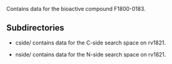 Contains data for the bioactive compound F1800-0183.

## Subdirectories

- cside/ contains data for the C-side search space on rv1821.

- nside/ contains data for the N-side search space on rv1821.

